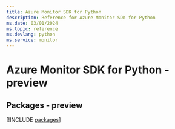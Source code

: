 ```yaml
---
title: Azure Monitor SDK for Python
description: Reference for Azure Monitor SDK for Python
ms.date: 03/01/2024
ms.topic: reference
ms.devlang: python
ms.service: monitor
---
```

# Azure Monitor SDK for Python - preview
## Packages - preview
[!INCLUDE [packages](monitor-index.md)]